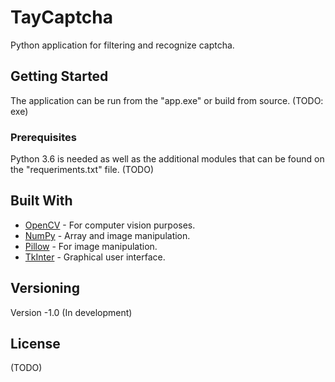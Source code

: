 # TayCaptcha

Python application for filtering and recognize captcha.

## Getting Started

The application can be run from the "app.exe" or build from source. (TODO: exe)

### Prerequisites

Python 3.6 is needed as well as the additional modules that can be found on the "requeriments.txt" file. (TODO)

## Built With

* [OpenCV](https://opencv.org/) - For computer vision purposes.
* [NumPy](http://www.numpy.org/) - Array and image manipulation.
* [Pillow](https://pillow.readthedocs.io/en/5.3.x/) - For image manipulation.
* [TkInter](https://docs.python.org/3/library/tkinter.html) - Graphical user interface.

## Versioning

Version -1.0 (In development)

## License

(TODO)
